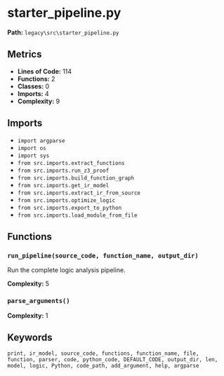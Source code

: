 # starter_pipeline.py

**Path:** `legacy\src\starter_pipeline.py`

## Metrics

- **Lines of Code:** 114
- **Functions:** 2
- **Classes:** 0
- **Imports:** 4
- **Complexity:** 9

## Imports

- `import argparse`
- `import os`
- `import sys`
- `from src.imports.extract_functions`
- `from src.imports.run_z3_proof`
- `from src.imports.build_function_graph`
- `from src.imports.get_ir_model`
- `from src.imports.extract_ir_from_source`
- `from src.imports.optimize_logic`
- `from src.imports.export_to_python`
- `from src.imports.load_module_from_file`

## Functions

### `run_pipeline(source_code, function_name, output_dir)`

Run the complete logic analysis pipeline.

**Complexity:** 5

### `parse_arguments()`

**Complexity:** 1

## Keywords

`print, ir_model, source_code, functions, function_name, file, function, parser, code, python_code, DEFAULT_CODE, output_dir, len, model, logic, Python, code_path, add_argument, help, argparse`

